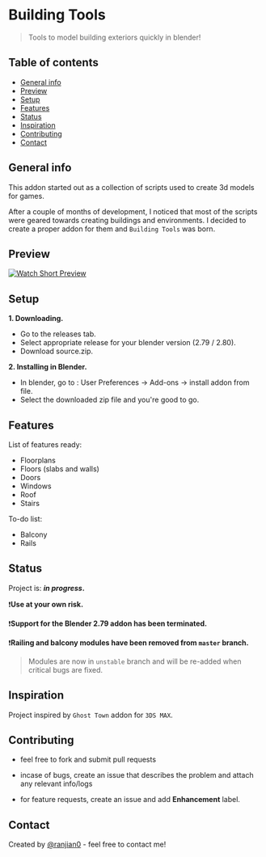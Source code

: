 # Building Tools
> Tools to model building exteriors quickly in blender!

## Table of contents
* [General info](#general-info)
* [Preview](#preview)
* [Setup](#setup)
* [Features](#features)
* [Status](#status)
* [Inspiration](#inspiration)
* [Contributing](#contributing)
* [Contact](#contact)



## General info
This addon started out as a collection of scripts used to create 3d models for games.

After a couple of months of development, I noticed that most of the scripts were geared
towards creating buildings and environments. I decided to create a proper addon for them
and `Building Tools` was born.

## Preview
[![Watch Short Preview](http://img.youtube.com/vi/oMwa6priW3k/0.jpg)](http://www.youtube.com/watch?v=oMwa6priW3k)

## Setup
**1. Downloading.**
  * Go to the releases tab.
  * Select appropriate release for your blender version (2.79 / 2.80).
  * Download source.zip.

**2. Installing in Blender.**
  * In blender, go to : User Preferences -> Add-ons -> install addon from file.
  * Select the downloaded zip file and you're good to go.

## Features
List of features ready:
* Floorplans
* Floors (slabs and walls)
* Doors
* Windows
* Roof
* Stairs

To-do list:
* Balcony
* Rails

## Status
Project is: **_in progress_.**

  :exclamation:**Use at your own risk.**

  :exclamation:**Support for the Blender 2.79 addon has been terminated.**

  :exclamation:**Railing and balcony modules have been removed from `master` branch.**
  > Modules are now in `unstable` branch and will be re-added when critical bugs are fixed.

## Inspiration
Project inspired by `Ghost Town` addon for `3DS MAX`.

## Contributing

  * feel free to fork and submit pull requests

  * incase of bugs, create an issue that describes the problem
    and attach any relevant info/logs

  * for feature requests, create an issue and add **Enhancement** label.

## Contact
Created by [@ranjian0](https://github.com/ranjian0) - feel free to contact me!
